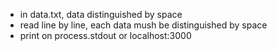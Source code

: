 - in data.txt, data distinguished by space
- read line by line, each data mush be distinguished by space
- print on process.stdout or localhost:3000
